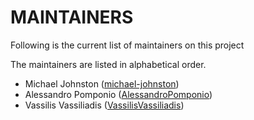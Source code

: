 # MAINTAINERS

Following is the current list of maintainers on this project

The maintainers are listed in alphabetical order.

- Michael Johnston ([michael-johnston](https://github.com/michael-johnston))
- Alessandro Pomponio ([AlessandroPomponio](https://github.com/AlessandroPomponio))
- Vassilis Vassiliadis ([VassilisVassiliadis](https://github.com/VassilisVassiliadis))
